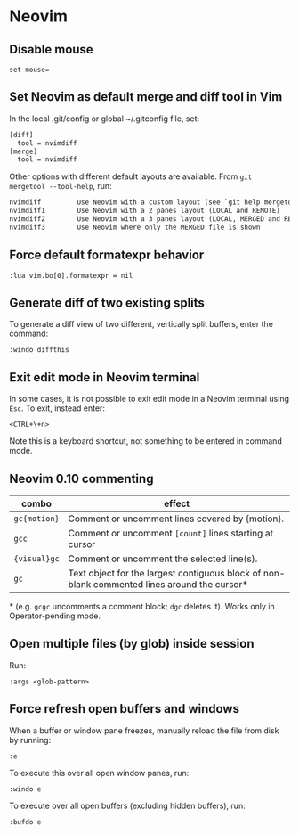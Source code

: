 # Neovim

## Disable mouse

```vim
set mouse=
```

## Set Neovim as default merge and diff tool in Vim

In the local .git/config or global ~/.gitconfig file, set:

```txt
[diff]
  tool = nvimdiff
[merge]
  tool = nvimdiff
```

Other options with different default layouts are available. From
`git mergetool --tool-help`, run:

```txt
nvimdiff         Use Neovim with a custom layout (see `git help mergetool`'s `BACKEND SPECIFIC HINTS` section)
nvimdiff1        Use Neovim with a 2 panes layout (LOCAL and REMOTE)
nvimdiff2        Use Neovim with a 3 panes layout (LOCAL, MERGED and REMOTE)
nvimdiff3        Use Neovim where only the MERGED file is shown
```

## Force default formatexpr behavior

```vim
:lua vim.bo[0].formatexpr = nil
```

## Generate diff of two existing splits

To generate a diff view of two different, vertically split buffers, enter the
command:

```vim
:windo diffthis
```

## Exit edit mode in Neovim terminal

In some cases, it is not possible to exit edit mode in a Neovim terminal using
`Esc`. To exit, instead enter:

```vim
<CTRL+\+n>
```

Note this is a keyboard shortcut, not something to be entered in command mode.

## Neovim 0.10 commenting

| combo        | effect                                                                                        |
| ------------ | --------------------------------------------------------------------------------------------- |
| `gc{motion}` | Comment or uncomment lines covered by {motion}.                                               |
| `gcc`        | Comment or uncomment `[count]` lines starting at cursor                                       |
| `{visual}gc` | Comment or uncomment the selected line(s).                                                    |
| `gc`         | Text object for the largest contiguous block of non-blank commented lines around the cursor\* |

\* (e.g. `gcgc` uncomments a comment block; `dgc` deletes it). Works only in
Operator-pending mode.

## Open multiple files (by glob) inside session

Run:

```vim
:args <glob-pattern>
```

## Force refresh open buffers and windows

When a buffer or window pane freezes, manually reload the file from disk by
running:

```vim
:e
```

To execute this over all open window panes, run:

```vim
:windo e
```

To execute over all open buffers (excluding hidden buffers), run:

```vim
:bufdo e
```
